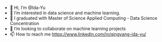 - 👋 Hi, I’m @Ida-Yu
- 👀 I’m interested in data science and machine learning.
- 🌱 I graduated with  Master of Science Applied Computing - Data Science Concentration
- 💞️ I’m looking to collaborate on machine learning projects
- 📫 How to reach me https://www.linkedin.com/in/qingyang-ida-yu/

<!---
Ida-Yu/Ida-Yu is a ✨ special ✨ repository because its `README.md` (this file) appears on your GitHub profile.
You can click the Preview link to take a look at your changes.
--->

